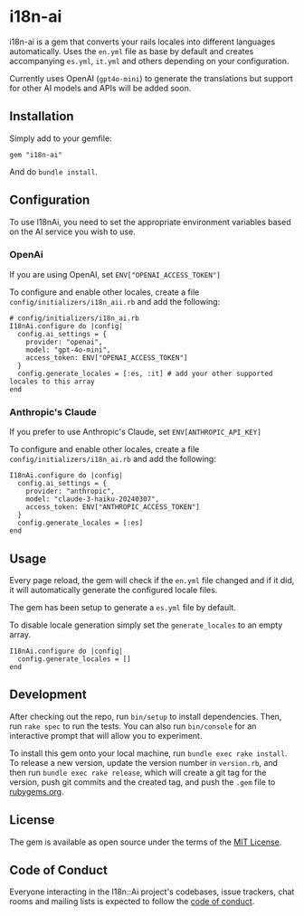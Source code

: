 # i18n-ai

i18n-ai is a gem that converts your rails locales into different languages automatically. Uses the `en.yml` file as base by default and creates accompanying `es.yml`, `it.yml` and others depending on your configuration.

Currently uses OpenAI (`gpt4o-mini`) to generate the translations but support for other AI models and APIs will be added soon.

## Installation

Simply add to your gemfile:

```
gem "i18n-ai"
```

And do `bundle install`.

## Configuration

To use I18nAi, you need to set the appropriate environment variables based on the AI service you wish to use.

### OpenAi

If you are using OpenAI, set `ENV["OPENAI_ACCESS_TOKEN"]`

To configure and enable other locales, create a file `config/initializers/i18n_aii.rb` and add the following:

```
# config/initializers/i18n_ai.rb
I18nAi.configure do |config|
  config.ai_settings = {
    provider: "openai",
    model: "gpt-4o-mini",
    access_token: ENV["OPENAI_ACCESS_TOKEN"]
  }
  config.generate_locales = [:es, :it] # add your other supported locales to this array
end
```

### Anthropic's Claude

If you prefer to use Anthropic's Claude, set `ENV[ANTHROPIC_API_KEY]`

To configure and enable other locales, create a file `config/initializers/i18n_ai.rb` and add the following:

```
I18nAi.configure do |config|
  config.ai_settings = {
    provider: "anthropic",
    model: "claude-3-haiku-20240307",
    access_token: ENV["ANTHROPIC_ACCESS_TOKEN"]
  }
  config.generate_locales = [:es]
end
```

## Usage

Every page reload, the gem will check if the `en.yml` file changed and if it did, it will automatically generate the configured locale files.

The gem has been setup to generate a `es.yml` file by default.

To disable locale generation simply set the `generate_locales` to an empty array.

```
I18nAi.configure do |config|
  config.generate_locales = []
end
```

## Development

After checking out the repo, run `bin/setup` to install dependencies. Then, run `rake spec` to run the tests. You can also run `bin/console` for an interactive prompt that will allow you to experiment.

To install this gem onto your local machine, run `bundle exec rake install`. To release a new version, update the version number in `version.rb`, and then run `bundle exec rake release`, which will create a git tag for the version, push git commits and the created tag, and push the `.gem` file to [rubygems.org](https://rubygems.org).

## License

The gem is available as open source under the terms of the [MIT License](https://opensource.org/licenses/MIT).

## Code of Conduct

Everyone interacting in the I18n::Ai project's codebases, issue trackers, chat rooms and mailing lists is expected to follow the [code of conduct](https://github.com/[USERNAME]/i18n-ai/blob/master/CODE_OF_CONDUCT.md).
